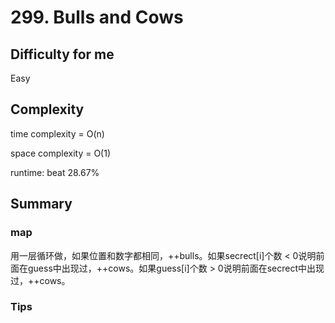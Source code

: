 # 299. Bulls and Cows
## Difficulty for me

Easy

## Complexity
time complexity = O(n)

space complexity = O(1)

runtime: beat 28.67%

## Summary
### map

用一层循环做，如果位置和数字都相同，++bulls。如果secrect[i]个数 < 0说明前面在guess中出现过，++cows。如果guess[i]个数 > 0说明前面在secrect中出现过，++cows。

### Tips

